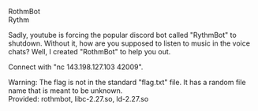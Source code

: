 RothmBot  
Rythm

Sadly, youtube is forcing the popular discord bot called "RythmBot" to shutdown. Without it, how are you supposed to listen to music in the voice chats? Well, I created "RothmBot" to help you out.  

Connect with "nc 143.198.127.103 42009". 

Warning: The flag is not in the standard "flag.txt" file. It has a random file name that is meant to be unknown.  
Provided: rothmbot, libc-2.27.so, ld-2.27.so
